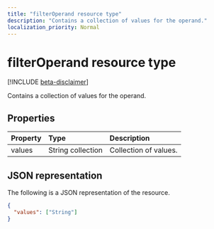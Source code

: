 ```yaml
---
title: "filterOperand resource type"
description: "Contains a collection of values for the operand."
localization_priority: Normal
---
```


# filterOperand resource type

[!INCLUDE [beta-disclaimer](../../includes/beta-disclaimer.md)]

Contains a collection of values for the operand.

## Properties
| Property	   | Type	|Description|
|:---------------|:--------|:----------|
|values|String collection|Collection of values.|

## JSON representation

The following is a JSON representation of the resource.

<!-- {
  "blockType": "resource",
  "optionalProperties": [

  ],
  "@odata.type": "microsoft.graph.filterOperand"
}-->

```json
{
  "values": ["String"]
}

```

<!-- uuid: 8fcb5dbc-d5aa-4681-8e31-b001d5168d79
2015-10-25 14:57:30 UTC -->
<!--
{
  "type": "#page.annotation",
  "description": "filterOperand resource",
  "keywords": "",
  "section": "documentation",
  "tocPath": "",
  "suppressions": [
    "Error: /api-reference/beta/resources/synchronization-filteroperand.md:\r\n      Exception processing links.\r\n    System.ArgumentException: Link Definition was null. Link text: !INCLUDE [beta-disclaimer](../../includes/beta-disclaimer.md)\r\n      at ApiDoctor.Validation.DocFile.get_LinkDestinations()\r\n      at ApiDoctor.Validation.DocSet.ValidateLinks(Boolean includeWarnings, String[] relativePathForFiles, IssueLogger issues, Boolean requireFilenameCaseMatch, Boolean printOrphanedFiles)"
  ]
}
-->
